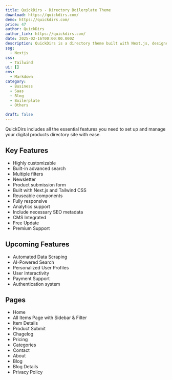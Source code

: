 ```yaml
---
title: QuickDirs - Directory Boilerplate Theme
download: https://quickdirs.com/
demo: https://quickdirs.com/
price: 47
author: QuickDirs
author_link: https://quickdirs.com/
date: 2025-02-16T00:00:00.000Z
description: QuickDirs is a directory theme built with Next.js, designed to help you launch your digital product directory quickly. 
ssg:
  - Nextjs
css:
  - Tailwind
ui: []
cms:
  - Markdown
category:
  - Business
  - Saas
  - Blog 
  - Boilerplate 
  - Others

draft: false
---
```


QuickDirs includes all the essential features you need to set up and manage your digital products directory site with ease.

## Key Features

- Highly customizable
- Built-in advanced search  
- Multiple filters
- Newsletter 
- Product submission form
- Built with Next.js and Tailwind CSS
- Reuseable components
- Fully responsive
- Analytics support
- Include necessary SEO metadata
- CMS Integrated
- Free Update 
- Premium Support


## Upcoming Features

- Automated Data Scraping 
- AI-Powered Search 
- Personalized User Profiles
- User Interactivity
- Payment Support
- Authentication system


## Pages

- Home 
- All Items Page with Sidebar & Filter
- Item Details
- Product Submit
- Chagelog
- Pricing 
- Categories
- Contact 
- About 
- Blog
- Blog Details
- Privacy Policy 

